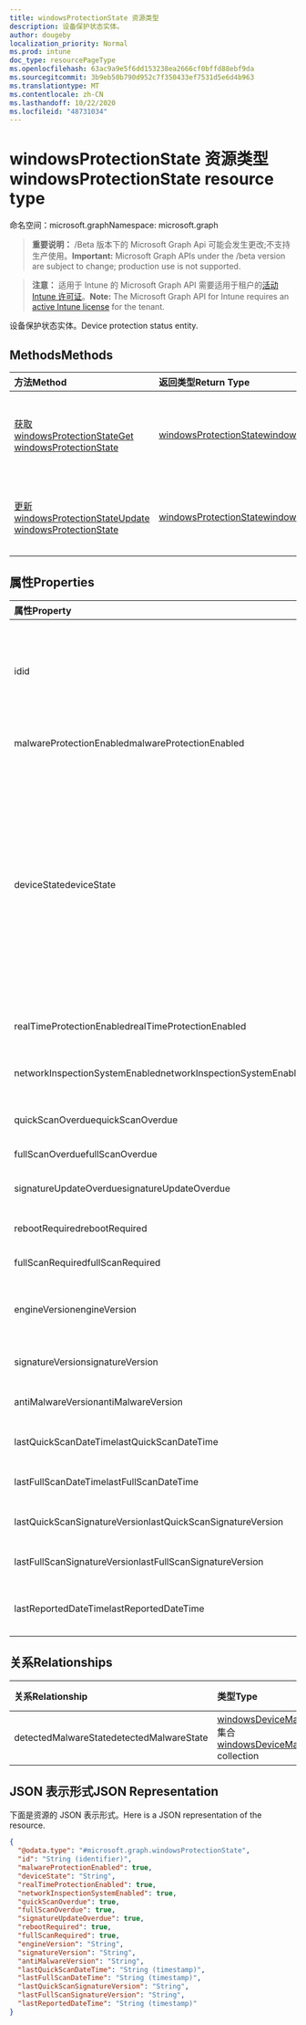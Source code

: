 ```yaml
---
title: windowsProtectionState 资源类型
description: 设备保护状态实体。
author: dougeby
localization_priority: Normal
ms.prod: intune
doc_type: resourcePageType
ms.openlocfilehash: 63ac9a9e5f6dd153238ea2666cf0bffd88ebf9da
ms.sourcegitcommit: 3b9eb50b790d952c7f350433ef7531d5e6d4b963
ms.translationtype: MT
ms.contentlocale: zh-CN
ms.lasthandoff: 10/22/2020
ms.locfileid: "48731034"
---
```

# <a name="windowsprotectionstate-resource-type"></a><span data-ttu-id="f1460-103">windowsProtectionState 资源类型</span><span class="sxs-lookup"><span data-stu-id="f1460-103">windowsProtectionState resource type</span></span>

<span data-ttu-id="f1460-104">命名空间：microsoft.graph</span><span class="sxs-lookup"><span data-stu-id="f1460-104">Namespace: microsoft.graph</span></span>

> <span data-ttu-id="f1460-105">**重要说明：** /Beta 版本下的 Microsoft Graph Api 可能会发生更改;不支持生产使用。</span><span class="sxs-lookup"><span data-stu-id="f1460-105">**Important:** Microsoft Graph APIs under the /beta version are subject to change; production use is not supported.</span></span>

> <span data-ttu-id="f1460-106">**注意：** 适用于 Intune 的 Microsoft Graph API 需要适用于租户的[活动 Intune 许可证](https://go.microsoft.com/fwlink/?linkid=839381)。</span><span class="sxs-lookup"><span data-stu-id="f1460-106">**Note:** The Microsoft Graph API for Intune requires an [active Intune license](https://go.microsoft.com/fwlink/?linkid=839381) for the tenant.</span></span>

<span data-ttu-id="f1460-107">设备保护状态实体。</span><span class="sxs-lookup"><span data-stu-id="f1460-107">Device protection status entity.</span></span>

## <a name="methods"></a><span data-ttu-id="f1460-108">Methods</span><span class="sxs-lookup"><span data-stu-id="f1460-108">Methods</span></span>
|<span data-ttu-id="f1460-109">方法</span><span class="sxs-lookup"><span data-stu-id="f1460-109">Method</span></span>|<span data-ttu-id="f1460-110">返回类型</span><span class="sxs-lookup"><span data-stu-id="f1460-110">Return Type</span></span>|<span data-ttu-id="f1460-111">说明</span><span class="sxs-lookup"><span data-stu-id="f1460-111">Description</span></span>|
|:---|:---|:---|
|[<span data-ttu-id="f1460-112">获取 windowsProtectionState</span><span class="sxs-lookup"><span data-stu-id="f1460-112">Get windowsProtectionState</span></span>](../api/intune-devices-windowsprotectionstate-get.md)|[<span data-ttu-id="f1460-113">windowsProtectionState</span><span class="sxs-lookup"><span data-stu-id="f1460-113">windowsProtectionState</span></span>](../resources/intune-devices-windowsprotectionstate.md)|<span data-ttu-id="f1460-114">读取 [windowsProtectionState](../resources/intune-devices-windowsprotectionstate.md) 对象的属性和关系。</span><span class="sxs-lookup"><span data-stu-id="f1460-114">Read properties and relationships of the [windowsProtectionState](../resources/intune-devices-windowsprotectionstate.md) object.</span></span>|
|[<span data-ttu-id="f1460-115">更新 windowsProtectionState</span><span class="sxs-lookup"><span data-stu-id="f1460-115">Update windowsProtectionState</span></span>](../api/intune-devices-windowsprotectionstate-update.md)|[<span data-ttu-id="f1460-116">windowsProtectionState</span><span class="sxs-lookup"><span data-stu-id="f1460-116">windowsProtectionState</span></span>](../resources/intune-devices-windowsprotectionstate.md)|<span data-ttu-id="f1460-117">更新 [windowsProtectionState](../resources/intune-devices-windowsprotectionstate.md) 对象的属性。</span><span class="sxs-lookup"><span data-stu-id="f1460-117">Update the properties of a [windowsProtectionState](../resources/intune-devices-windowsprotectionstate.md) object.</span></span>|

## <a name="properties"></a><span data-ttu-id="f1460-118">属性</span><span class="sxs-lookup"><span data-stu-id="f1460-118">Properties</span></span>
|<span data-ttu-id="f1460-119">属性</span><span class="sxs-lookup"><span data-stu-id="f1460-119">Property</span></span>|<span data-ttu-id="f1460-120">类型</span><span class="sxs-lookup"><span data-stu-id="f1460-120">Type</span></span>|<span data-ttu-id="f1460-121">说明</span><span class="sxs-lookup"><span data-stu-id="f1460-121">Description</span></span>|
|:---|:---|:---|
|<span data-ttu-id="f1460-122">id</span><span class="sxs-lookup"><span data-stu-id="f1460-122">id</span></span>|<span data-ttu-id="f1460-123">String</span><span class="sxs-lookup"><span data-stu-id="f1460-123">String</span></span>|<span data-ttu-id="f1460-124">设备保护状态对象的唯一标识符。</span><span class="sxs-lookup"><span data-stu-id="f1460-124">The unique Identifier for the device protection status object.</span></span> <span data-ttu-id="f1460-125">这是设备的设备 id</span><span class="sxs-lookup"><span data-stu-id="f1460-125">This is device id of the device</span></span>|
|<span data-ttu-id="f1460-126">malwareProtectionEnabled</span><span class="sxs-lookup"><span data-stu-id="f1460-126">malwareProtectionEnabled</span></span>|<span data-ttu-id="f1460-127">布尔</span><span class="sxs-lookup"><span data-stu-id="f1460-127">Boolean</span></span>|<span data-ttu-id="f1460-128">已启用反恶意软件</span><span class="sxs-lookup"><span data-stu-id="f1460-128">Anti malware is enabled or not</span></span>|
|<span data-ttu-id="f1460-129">deviceState</span><span class="sxs-lookup"><span data-stu-id="f1460-129">deviceState</span></span>|[<span data-ttu-id="f1460-130">windowsDeviceHealthState</span><span class="sxs-lookup"><span data-stu-id="f1460-130">windowsDeviceHealthState</span></span>](../resources/intune-devices-windowsdevicehealthstate.md)|<span data-ttu-id="f1460-131">计算机的状态 (如干净或挂起的完全扫描或挂起的重新启动等) 。</span><span class="sxs-lookup"><span data-stu-id="f1460-131">Computer's state (like clean or pending full scan or pending reboot etc).</span></span> <span data-ttu-id="f1460-132">可取值为：`clean`、`fullScanPending`、`rebootPending`、`manualStepsPending`、`offlineScanPending`、`critical`。</span><span class="sxs-lookup"><span data-stu-id="f1460-132">Possible values are: `clean`, `fullScanPending`, `rebootPending`, `manualStepsPending`, `offlineScanPending`, `critical`.</span></span>|
|<span data-ttu-id="f1460-133">realTimeProtectionEnabled</span><span class="sxs-lookup"><span data-stu-id="f1460-133">realTimeProtectionEnabled</span></span>|<span data-ttu-id="f1460-134">布尔</span><span class="sxs-lookup"><span data-stu-id="f1460-134">Boolean</span></span>|<span data-ttu-id="f1460-135">是否启用了实时保护？</span><span class="sxs-lookup"><span data-stu-id="f1460-135">Real time protection is enabled or not?</span></span>|
|<span data-ttu-id="f1460-136">networkInspectionSystemEnabled</span><span class="sxs-lookup"><span data-stu-id="f1460-136">networkInspectionSystemEnabled</span></span>|<span data-ttu-id="f1460-137">布尔</span><span class="sxs-lookup"><span data-stu-id="f1460-137">Boolean</span></span>|<span data-ttu-id="f1460-138">网络检查系统是否已启用？</span><span class="sxs-lookup"><span data-stu-id="f1460-138">Network inspection system enabled or not?</span></span>|
|<span data-ttu-id="f1460-139">quickScanOverdue</span><span class="sxs-lookup"><span data-stu-id="f1460-139">quickScanOverdue</span></span>|<span data-ttu-id="f1460-140">布尔</span><span class="sxs-lookup"><span data-stu-id="f1460-140">Boolean</span></span>|<span data-ttu-id="f1460-141">快速扫描是否过期？</span><span class="sxs-lookup"><span data-stu-id="f1460-141">Quick scan overdue or not?</span></span>|
|<span data-ttu-id="f1460-142">fullScanOverdue</span><span class="sxs-lookup"><span data-stu-id="f1460-142">fullScanOverdue</span></span>|<span data-ttu-id="f1460-143">布尔</span><span class="sxs-lookup"><span data-stu-id="f1460-143">Boolean</span></span>|<span data-ttu-id="f1460-144">完全扫描逾期？</span><span class="sxs-lookup"><span data-stu-id="f1460-144">Full scan overdue or not?</span></span>|
|<span data-ttu-id="f1460-145">signatureUpdateOverdue</span><span class="sxs-lookup"><span data-stu-id="f1460-145">signatureUpdateOverdue</span></span>|<span data-ttu-id="f1460-146">布尔</span><span class="sxs-lookup"><span data-stu-id="f1460-146">Boolean</span></span>|<span data-ttu-id="f1460-147">签名是否已过期？</span><span class="sxs-lookup"><span data-stu-id="f1460-147">Signature out of date or not?</span></span>|
|<span data-ttu-id="f1460-148">rebootRequired</span><span class="sxs-lookup"><span data-stu-id="f1460-148">rebootRequired</span></span>|<span data-ttu-id="f1460-149">布尔</span><span class="sxs-lookup"><span data-stu-id="f1460-149">Boolean</span></span>|<span data-ttu-id="f1460-150">是否需要重新启动？</span><span class="sxs-lookup"><span data-stu-id="f1460-150">Reboot required or not?</span></span>|
|<span data-ttu-id="f1460-151">fullScanRequired</span><span class="sxs-lookup"><span data-stu-id="f1460-151">fullScanRequired</span></span>|<span data-ttu-id="f1460-152">布尔</span><span class="sxs-lookup"><span data-stu-id="f1460-152">Boolean</span></span>|<span data-ttu-id="f1460-153">需要完全扫描吗？</span><span class="sxs-lookup"><span data-stu-id="f1460-153">Full scan required or not?</span></span>|
|<span data-ttu-id="f1460-154">engineVersion</span><span class="sxs-lookup"><span data-stu-id="f1460-154">engineVersion</span></span>|<span data-ttu-id="f1460-155">String</span><span class="sxs-lookup"><span data-stu-id="f1460-155">String</span></span>|<span data-ttu-id="f1460-156">当前 endpoint protection 引擎的版本</span><span class="sxs-lookup"><span data-stu-id="f1460-156">Current endpoint protection engine's version</span></span>|
|<span data-ttu-id="f1460-157">signatureVersion</span><span class="sxs-lookup"><span data-stu-id="f1460-157">signatureVersion</span></span>|<span data-ttu-id="f1460-158">String</span><span class="sxs-lookup"><span data-stu-id="f1460-158">String</span></span>|<span data-ttu-id="f1460-159">当前恶意软件定义版本</span><span class="sxs-lookup"><span data-stu-id="f1460-159">Current malware definitions version</span></span>|
|<span data-ttu-id="f1460-160">antiMalwareVersion</span><span class="sxs-lookup"><span data-stu-id="f1460-160">antiMalwareVersion</span></span>|<span data-ttu-id="f1460-161">String</span><span class="sxs-lookup"><span data-stu-id="f1460-161">String</span></span>|<span data-ttu-id="f1460-162">当前反恶意软件版本</span><span class="sxs-lookup"><span data-stu-id="f1460-162">Current anti malware version</span></span>|
|<span data-ttu-id="f1460-163">lastQuickScanDateTime</span><span class="sxs-lookup"><span data-stu-id="f1460-163">lastQuickScanDateTime</span></span>|<span data-ttu-id="f1460-164">DateTimeOffset</span><span class="sxs-lookup"><span data-stu-id="f1460-164">DateTimeOffset</span></span>|<span data-ttu-id="f1460-165">上次快速扫描日期时间</span><span class="sxs-lookup"><span data-stu-id="f1460-165">Last quick scan datetime</span></span>|
|<span data-ttu-id="f1460-166">lastFullScanDateTime</span><span class="sxs-lookup"><span data-stu-id="f1460-166">lastFullScanDateTime</span></span>|<span data-ttu-id="f1460-167">DateTimeOffset</span><span class="sxs-lookup"><span data-stu-id="f1460-167">DateTimeOffset</span></span>|<span data-ttu-id="f1460-168">上次快速扫描日期时间</span><span class="sxs-lookup"><span data-stu-id="f1460-168">Last quick scan datetime</span></span>|
|<span data-ttu-id="f1460-169">lastQuickScanSignatureVersion</span><span class="sxs-lookup"><span data-stu-id="f1460-169">lastQuickScanSignatureVersion</span></span>|<span data-ttu-id="f1460-170">String</span><span class="sxs-lookup"><span data-stu-id="f1460-170">String</span></span>|<span data-ttu-id="f1460-171">上次快速扫描签名版本</span><span class="sxs-lookup"><span data-stu-id="f1460-171">Last quick scan signature version</span></span>|
|<span data-ttu-id="f1460-172">lastFullScanSignatureVersion</span><span class="sxs-lookup"><span data-stu-id="f1460-172">lastFullScanSignatureVersion</span></span>|<span data-ttu-id="f1460-173">String</span><span class="sxs-lookup"><span data-stu-id="f1460-173">String</span></span>|<span data-ttu-id="f1460-174">上次完全扫描签名版本</span><span class="sxs-lookup"><span data-stu-id="f1460-174">Last full scan signature version</span></span>|
|<span data-ttu-id="f1460-175">lastReportedDateTime</span><span class="sxs-lookup"><span data-stu-id="f1460-175">lastReportedDateTime</span></span>|<span data-ttu-id="f1460-176">DateTimeOffset</span><span class="sxs-lookup"><span data-stu-id="f1460-176">DateTimeOffset</span></span>|<span data-ttu-id="f1460-177">上次设备运行状况状态报告时间</span><span class="sxs-lookup"><span data-stu-id="f1460-177">Last device health status reported time</span></span>|

## <a name="relationships"></a><span data-ttu-id="f1460-178">关系</span><span class="sxs-lookup"><span data-stu-id="f1460-178">Relationships</span></span>
|<span data-ttu-id="f1460-179">关系</span><span class="sxs-lookup"><span data-stu-id="f1460-179">Relationship</span></span>|<span data-ttu-id="f1460-180">类型</span><span class="sxs-lookup"><span data-stu-id="f1460-180">Type</span></span>|<span data-ttu-id="f1460-181">说明</span><span class="sxs-lookup"><span data-stu-id="f1460-181">Description</span></span>|
|:---|:---|:---|
|<span data-ttu-id="f1460-182">detectedMalwareState</span><span class="sxs-lookup"><span data-stu-id="f1460-182">detectedMalwareState</span></span>|<span data-ttu-id="f1460-183">[windowsDeviceMalwareState](../resources/intune-devices-windowsdevicemalwarestate.md) 集合</span><span class="sxs-lookup"><span data-stu-id="f1460-183">[windowsDeviceMalwareState](../resources/intune-devices-windowsdevicemalwarestate.md) collection</span></span>|<span data-ttu-id="f1460-184">设备恶意软件列表</span><span class="sxs-lookup"><span data-stu-id="f1460-184">Device malware list</span></span>|

## <a name="json-representation"></a><span data-ttu-id="f1460-185">JSON 表示形式</span><span class="sxs-lookup"><span data-stu-id="f1460-185">JSON Representation</span></span>
<span data-ttu-id="f1460-186">下面是资源的 JSON 表示形式。</span><span class="sxs-lookup"><span data-stu-id="f1460-186">Here is a JSON representation of the resource.</span></span>
<!-- {
  "blockType": "resource",
  "keyProperty": "id",
  "@odata.type": "microsoft.graph.windowsProtectionState"
}
-->
``` json
{
  "@odata.type": "#microsoft.graph.windowsProtectionState",
  "id": "String (identifier)",
  "malwareProtectionEnabled": true,
  "deviceState": "String",
  "realTimeProtectionEnabled": true,
  "networkInspectionSystemEnabled": true,
  "quickScanOverdue": true,
  "fullScanOverdue": true,
  "signatureUpdateOverdue": true,
  "rebootRequired": true,
  "fullScanRequired": true,
  "engineVersion": "String",
  "signatureVersion": "String",
  "antiMalwareVersion": "String",
  "lastQuickScanDateTime": "String (timestamp)",
  "lastFullScanDateTime": "String (timestamp)",
  "lastQuickScanSignatureVersion": "String",
  "lastFullScanSignatureVersion": "String",
  "lastReportedDateTime": "String (timestamp)"
}
```





